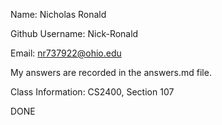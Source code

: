 Name: Nicholas Ronald

Github Username: Nick-Ronald

Email: nr737922@ohio.edu

My answers are recorded in the answers.md file.

Class Information: CS2400, Section 107

DONE
